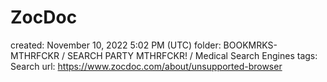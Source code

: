 # ZocDoc

created: November 10, 2022 5:02 PM (UTC)
folder: BOOKMRKS-MTHRFCKR / SEARCH PARTY MTHRFCKR! / Medical Search Engines
tags: Search
url: https://www.zocdoc.com/about/unsupported-browser